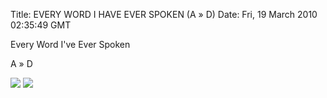 Title: EVERY WORD I HAVE EVER SPOKEN (A » D)
Date: Fri, 19 March 2010 02:35:49 GMT

Every Word I've Ever Spoken

A » D

![](http://farm5.staticflickr.com/4112/5015747705_dda871412e_o.jpg)
![](http://farm5.staticflickr.com/4105/5015748011_cdbf86a5f0_o.jpg)
